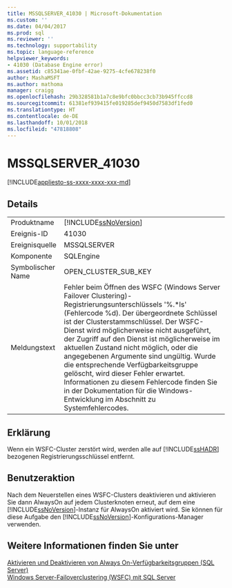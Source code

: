 ```yaml
---
title: MSSQLSERVER_41030 | Microsoft-Dokumentation
ms.custom: ''
ms.date: 04/04/2017
ms.prod: sql
ms.reviewer: ''
ms.technology: supportability
ms.topic: language-reference
helpviewer_keywords:
- 41030 (Database Engine error)
ms.assetid: c85341ae-0fbf-42ae-9275-4cfe678238f0
author: MashaMSFT
ms.author: mathoma
manager: craigg
ms.openlocfilehash: 29b328581b1a7c8e9bfc0bbcc3cb73b945ffccd8
ms.sourcegitcommit: 61381ef939415fe019285def9450d7583df1fed0
ms.translationtype: HT
ms.contentlocale: de-DE
ms.lasthandoff: 10/01/2018
ms.locfileid: "47818808"
---
```

# <a name="mssqlserver41030"></a>MSSQLSERVER_41030
[!INCLUDE[appliesto-ss-xxxx-xxxx-xxx-md](../../includes/appliesto-ss-xxxx-xxxx-xxx-md.md)]
  
## <a name="details"></a>Details  
  
|||  
|-|-|  
|Produktname|[!INCLUDE[ssNoVersion](../../includes/ssnoversion-md.md)]|  
|Ereignis-ID|41030|  
|Ereignisquelle|MSSQLSERVER|  
|Komponente|SQLEngine|  
|Symbolischer Name|OPEN_CLUSTER_SUB_KEY|  
|Meldungstext|Fehler beim Öffnen des WSFC (Windows Server Failover Clustering)-Registrierungsunterschlüssels '%.*ls' (Fehlercode %d).  Der übergeordnete Schlüssel ist der Clusterstammschlüssel.  Der WSFC-Dienst wird möglicherweise nicht ausgeführt, der Zugriff auf den Dienst ist möglicherweise im aktuellen Zustand nicht möglich, oder die angegebenen Argumente sind ungültig. Wurde die entsprechende Verfügbarkeitsgruppe gelöscht, wird dieser Fehler erwartet. Informationen zu diesem Fehlercode finden Sie in der Dokumentation für die Windows-Entwicklung im Abschnitt zu Systemfehlercodes.|  
  
## <a name="explanation"></a>Erklärung  
Wenn ein WSFC-Cluster zerstört wird, werden alle auf [!INCLUDE[ssHADR](../../includes/sshadr-md.md)] bezogenen Registrierungsschlüssel entfernt.  
  
## <a name="user-action"></a>Benutzeraktion  
Nach dem Neuerstellen eines WSFC-Clusters deaktivieren und aktivieren Sie dann AlwaysOn auf jedem Clusterknoten erneut, auf dem eine [!INCLUDE[ssNoVersion](../../includes/ssnoversion-md.md)]-Instanz für AlwaysOn aktiviert wird. Sie können für diese Aufgabe den [!INCLUDE[ssNoVersion](../../includes/ssnoversion-md.md)]-Konfigurations-Manager verwenden.  
  
## <a name="see-also"></a>Weitere Informationen finden Sie unter  
[Aktivieren und Deaktivieren von Always On-Verfügbarkeitsgruppen &#40;SQL Server&#41;](~/database-engine/availability-groups/windows/enable-and-disable-always-on-availability-groups-sql-server.md)  
[Windows Server-Failoverclustering &#40;WSFC&#41; mit SQL Server](~/sql-server/failover-clusters/windows/windows-server-failover-clustering-wsfc-with-sql-server.md)  
  
